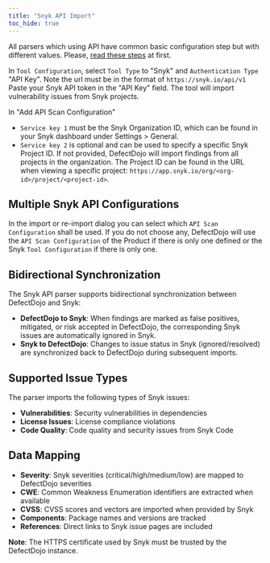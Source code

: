 ```yaml
---
title: "Snyk API Import"
toc_hide: true
---
```

All parsers which using API have common basic configuration step but with different values. Please, [read these steps](../) at first.

In `Tool Configuration`, select `Tool Type` to "Snyk" and `Authentication Type` "API Key".
Note the url must be in the format of `https://snyk.io/api/v1`
Paste your Snyk API token in the "API Key" field.
The tool will import vulnerability issues from Snyk projects.

In "Add API Scan Configuration"
-   `Service key 1` must
    be the Snyk Organization ID, which can be found in your Snyk dashboard under
    Settings > General.
-   `Service key 2` is optional and can be used to specify a specific Snyk Project ID.
    If not provided, DefectDojo will import findings from all projects in the organization.
    The Project ID can be found in the URL when viewing a specific project:
    `https://app.snyk.io/org/<org-id>/project/<project-id>`.

## Multiple Snyk API Configurations

In the import or re-import dialog you can select which `API Scan
Configuration` shall be used. If you do not choose
any, DefectDojo will use the `API Scan Configuration` of the Product if there is
only one defined or the Snyk `Tool Configuration` if there is only one.

## Bidirectional Synchronization

The Snyk API parser supports bidirectional synchronization between DefectDojo and Snyk:

- **DefectDojo to Snyk**: When findings are marked as false positives, mitigated, or risk accepted in DefectDojo, the corresponding Snyk issues are automatically ignored in Snyk.
- **Snyk to DefectDojo**: Changes to issue status in Snyk (ignored/resolved) are synchronized back to DefectDojo during subsequent imports.

## Supported Issue Types

The parser imports the following types of Snyk issues:
- **Vulnerabilities**: Security vulnerabilities in dependencies
- **License Issues**: License compliance violations
- **Code Quality**: Code quality and security issues from Snyk Code

## Data Mapping

- **Severity**: Snyk severities (critical/high/medium/low) are mapped to DefectDojo severities
- **CWE**: Common Weakness Enumeration identifiers are extracted when available
- **CVSS**: CVSS scores and vectors are imported when provided by Snyk
- **Components**: Package names and versions are tracked
- **References**: Direct links to Snyk issue pages are included

**Note**: The HTTPS certificate used by Snyk must be trusted by the DefectDojo instance.